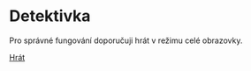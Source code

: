 # Detektivka
Pro správné fungování doporučuji hrát v režimu celé obrazovky.

[Hrát](https://martincze1.github.io/detektivka/)
